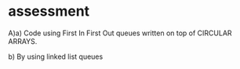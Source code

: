 # assessment

A)a) Code using First In First Out queues written on top of CIRCULAR ARRAYS.
  
  
 b) By using linked list queues

